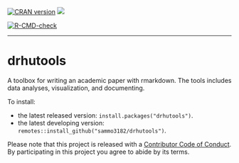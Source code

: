 <!-- badges: start -->

[![CRAN version](http://www.r-pkg.org/badges/version/drhutools)](https://cran.r-project.org/package=drhutools) ![](http://cranlogs.r-pkg.org/badges/grand-total/drhutools)

[![R-CMD-check](https://github.com/sammo3182/drhutools/workflows/R-CMD-check/badge.svg)](https://github.com/sammo3182/drhutools/actions)
<!-- badges: end -->

------------------------------------------------------------------------
drhutools
=========

A toolbox for writing an academic paper with rmarkdown. The tools includes data analyses, visualization, and documenting.

To install:

* the latest released version: `install.packages("drhutools")`.
* the latest developing version: `remotes::install_github("sammo3182/drhutools")`.


Please note that this project is released with a [Contributor Code of Conduct](https://github.com/sammo3182/drhutools/blob/master/CONDUCT.md). By participating in this project you agree to abide by its terms.
